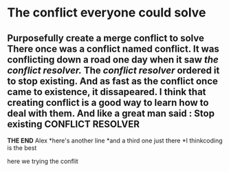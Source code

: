 # The conflict everyone could solve
Purposefully create a merge conflict to solve
There once was a conflict named **conflict.**
It was conflicting down a road one day when it saw ***the conflict resolver.***
The ***conflict resolver*** ordered it to stop existing. And as fast as the **conflict** once came to existence, it dissapeared.
I think that creating conflict is a good way to learn how to deal with them.
And like a great man said :
**Stop existing CONFLICT RESOLVER**
----------
**THE END**
Alex
*here's another line
*and a third one just there
*I thinkcoding is the best

here we trying the conflit
